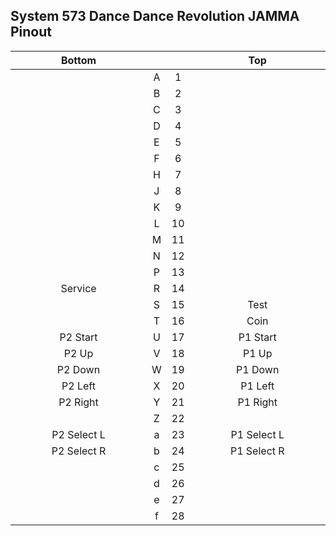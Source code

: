 <style>
    .jamma table th:first-of-type {
        width: 45%;
    }
    .jamma table th:nth-of-type(2) {
        width: 5%;
    }
    .jamma table th:nth-of-type(3) {
        width: 5%;
    }
    .jamma table th:nth-of-type(4) {
        width: 45%;
    }
</style>

<div class="jamma">

## System 573 Dance Dance Revolution JAMMA Pinout

Bottom |  |  | Top
:------: | :------: | :------: | :------:
|  | A |  1 |  |
|  | B |  2 |  |
|  | C |  3 |  |
|  | D |  4 |  |
|  | E |  5 |  |
|  | F |  6 |  |
|  | H |  7 |  |
|  | J |  8 |  |
|  | K |  9 |  |
|  | L | 10 |  |
|  | M | 11 |  |
|  | N | 12 |  |
|  | P | 13 |  |
| Service | R | 14 |  |
|  | S | 15 | Test |
|  | T | 16 | Coin |
| P2 Start | U | 17 | P1 Start |
| P2 Up  | V | 18 | P1 Up |
| P2 Down | W | 19 | P1 Down |
| P2 Left | X | 20 | P1 Left |
| P2 Right | Y | 21 | P1 Right |
|  | Z | 22 |  |
| P2 Select L | a | 23 | P1 Select L |
| P2 Select R | b | 24 | P1 Select R |
|  | c | 25 |  |
|  | d | 26 |  |
|  | e | 27 |  |
|  | f | 28 |  |

</div>